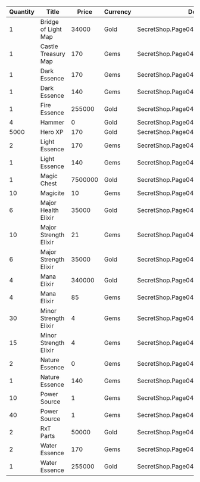 | Quantity | Title | Price | Currency |  Dev Name |
| -------- | ----- | ----- | -------- |  -------- |
| 1 | Bridge of Light Map | 34000 | Gold | SecretShop.Page04.TreasureMap.24 |
| 1 | Castle Treasury Map | 170 | Gems | SecretShop.Page04.TreasureMap.32 |
| 1 | Dark Essence | 170 | Gems | SecretShop.Page04.Shard.26 |
| 1 | Dark Essence | 140 | Gems | SecretShop.Page04.UnderworldTrader.62 |
| 1 | Fire Essence | 255000 | Gold | SecretShop.Page04.Reagent.68 |
| 4 | Hammer | 0 | Gold | SecretShop.Page04.Free.41 |
| 5000 | Hero XP | 170 | Gold | SecretShop.Page04.Misc.26 |
| 2 | Light Essence | 170 | Gems | SecretShop.Page04.Reagent.85 |
| 1 | Light Essence | 140 | Gems | SecretShop.Page04.UnderworldTrader.66 |
| 1 | Magic Chest | 7500000 | Gold | SecretShop.Page04.CharShard.22 |
| 10 | Magicite | 10 | Gems | SecretShop.Page04.Ore.06 |
| 6 | Major Health Elixir | 35000 | Gold | SecretShop.Page04.UnderworldTraderGold.12 |
| 10 | Major Strength Elixir | 21 | Gems | SecretShop.Page04.UnderworldTrader.89 |
| 6 | Major Strength Elixir | 35000 | Gold | SecretShop.Page04.UnderworldTraderGold.14 |
| 4 | Mana Elixir | 340000 | Gold | SecretShop.Page04.Elixir.23 |
| 4 | Mana Elixir | 85 | Gems | SecretShop.Page04.Elixir.28 |
| 30 | Minor Strength Elixir | 4 | Gems | SecretShop.Page04.Elixir.30 |
| 15 | Minor Strength Elixir | 4 | Gems | SecretShop.Page04.UnderworldTrader.90 |
| 2 | Nature Essence | 0 | Gems | SecretShop.Page04.Free.49 |
| 1 | Nature Essence | 140 | Gems | SecretShop.Page04.UnderworldTrader.67 |
| 10 | Power Source | 1 | Gems | SecretShop.Page04.Reagent.79 |
| 40 | Power Source | 1 | Gems | SecretShop.Page04.UnderworldTrader.73 |
| 2 | RxT Parts | 50000 | Gold | SecretShop.Page04.Misc.29 |
| 2 | Water Essence | 170 | Gems | SecretShop.Page04.Reagent.80 |
| 1 | Water Essence | 255000 | Gold | SecretShop.Page04.Shard.25 |
